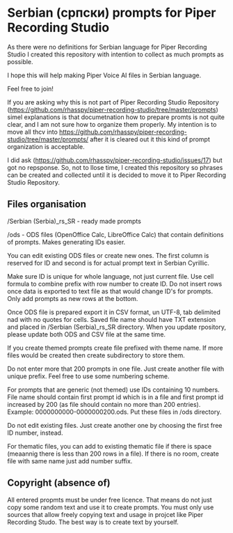 # Serbian (српски) prompts for Piper Recording Studio

As there were no definitions for Serbian language for Piper Recording Studio I created this repository with intention to collect as much prompts as possible.

I hope this will help making Piper Voice AI files in Serbian language.

Feel free to join!

If you are asking why this is not part of Piper Recording Studio Repository (https://github.com/rhasspy/piper-recording-studio/tree/master/prompts) simel explanations is that documetnation how to prepare promts is not quite clear, and I am not sure how to organize them properly. My intention is to move all thcv into https://github.com/rhasspy/piper-recording-studio/tree/master/prompts/ after it is cleared out it this kind of prompt organization is acceptable.

I did ask (https://github.com/rhasspy/piper-recording-studio/issues/17) but got no repsponse. So, not to llose time, I created this repository so phrases can be created and collected until it is decided to move it to Piper Recording Studio Repository.

## Files organisation

/Serbian (Serbia)_rs_SR  - ready made prompts

/ods - ODS files (OpenOffice Calc, LibreOffice Calc) that contain definitions of prompts. Makes generating IDs easier.

You can edit existing ODS files or create new ones. The first column is reserved for ID and second is for actual prompt text in Serbian Cyrillic.

Make sure ID is unique for whole language, not just current file. Use cell formula to combine prefix with row number to create ID. Do not insert rows once data is exported to text file as that would change ID's for prompts. Only add prompts as new rows at the bottom.

Once ODS file is prepared export it in CSV format, un UTF-8, tab delimited nad with no quotes for cells. Saved file name should have TXT extension and placed in /Serbian (Serbia)_rs_SR directory. When you update rpository, please update both ODS and CSV file at the same time.

If you create themed prompts create file prefixed with theme name. If more files would be created then create subdirectory to store them.

Do not enter more that 200 prompts in one file. Just create another file with unique prefix. Feel free to use some numbering scheme.

For prompts that are generic (not themed) use IDs containing 10 numbers. File name should contain first prompt id which is in a file and first prompt id increased by 200 (as file should contain no more than 200 entries). Example: 0000000000-0000000200.ods. Put these files in /ods directory. 

Do not edit existing files. Just create another one by choosing the first free ID number, instead.

For thematic files, you can add to existing thematic file if there is space (meaannig there is less than 200 rows in a file). If there is no room, create file with same name just add number suffix.


## Copyright (absence of)

All entered propmts must be under free licence. That means do not just copy some random text and use it to create prompts. You must only use sources that allow freely copying text and usage in projcet like Piper Recording Studo. The best way is to create text by yourself.
